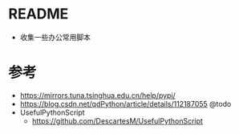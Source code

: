 # README

- 收集一些办公常用脚本

# 参考

- https://mirrors.tuna.tsinghua.edu.cn/help/pypi/
- https://blog.csdn.net/qdPython/article/details/112187055 @todo
- UsefulPythonScript
    - https://github.com/DescartesM/UsefulPythonScript
